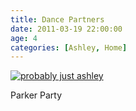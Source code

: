 ```yaml
---
title: Dance Partners
date: 2011-03-19 22:00:00
age: 4
categories: [Ashley, Home]
---
```

[<img src="https://lh3.googleusercontent.com/xIq0FMuzAi6hvp0R8w852KZXUb6tO8a7nPecWjgkf7DLX8O1_9qscKPJT94RUPAtR_F0pWVjm_ejTt5s0oZLdBXsdFZ5tsEdZ5G_XE5LJIM=w293-h220" alt="probably just ashley" class="wyseguys-album"/>](https://get.google.com/albumarchive/108001626876662627571/album/AF1QipOBjagWTDJBP2DKzG5yTLs6i1PMmNZYjbr0ZdIZ?authKey=CNea55meurK4Hw)

Parker Party